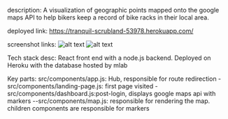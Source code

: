 description: A visualization of geographic points mapped onto the google maps API to help bikers keep a record of bike racks in their local area.

deployed link: https://tranquil-scrubland-53978.herokuapp.com/

screenshot links:
![alt text](https://i.imgur.com/hhjk1hd.png)
![alt text](https://i.imgur.com/zR0tG08.png)



Tech stack desc: React front end with a node.js backend. Deployed on Heroku with the database hosted by mlab

Key parts: 
src/components/app.js: Hub, responsible for route redirection
-src/components/landing-page.js: first page visited
-src/components/dashboard.js:post-login, displays google maps api with markers
--src/components/map.js: responsible for rendering the map. children components are responsible for markers
